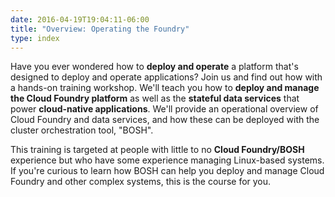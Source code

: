 ```yaml
---
date: 2016-04-19T19:04:11-06:00
title: "Overview: Operating the Foundry"
type: index
---
```


<!-- <a href="/public/cf-oss-training/operator/student-zip/cf-oss-operator.zip" target="_blank"><i class="fa fa-download"> </i> Download</a> -->

Have you ever wondered how to **deploy and operate** a platform that's designed to deploy and operate applications? Join us and find out how with a hands-on training workshop. We'll teach you how to **deploy and manage the Cloud Foundry platform** as well as the **stateful data services** that power **cloud-native applications**. We'll provide an operational overview of Cloud Foundry and data services, and how these can be deployed with the cluster orchestration tool, "BOSH".

This training is targeted at people with little to no **Cloud Foundry/BOSH** experience but who have some experience managing Linux-based systems. If you're curious to learn how BOSH can help you deploy and manage Cloud Foundry and other complex systems, this is the course for you.
